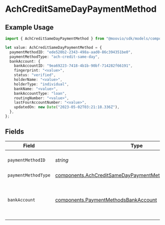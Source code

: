 # AchCreditSameDayPaymentMethod

## Example Usage

```typescript
import { AchCreditSameDayPaymentMethod } from "@moovio/sdk/models/components";

let value: AchCreditSameDayPaymentMethod = {
  paymentMethodID: "ede520b2-2343-498a-aad0-86c394351be0",
  paymentMethodType: "ach-credit-same-day",
  bankAccount: {
    bankAccountID: "9ea69223-7418-4b1b-90bf-714282f66191",
    fingerprint: "<value>",
    status: "verified",
    holderName: "<value>",
    holderType: "individual",
    bankName: "<value>",
    bankAccountType: "loan",
    routingNumber: "<value>",
    lastFourAccountNumber: "<value>",
    updatedOn: new Date("2023-05-02T03:21:18.336Z"),
  },
};
```

## Fields

| Field                                                                                                                                  | Type                                                                                                                                   | Required                                                                                                                               | Description                                                                                                                            |
| -------------------------------------------------------------------------------------------------------------------------------------- | -------------------------------------------------------------------------------------------------------------------------------------- | -------------------------------------------------------------------------------------------------------------------------------------- | -------------------------------------------------------------------------------------------------------------------------------------- |
| `paymentMethodID`                                                                                                                      | *string*                                                                                                                               | :heavy_check_mark:                                                                                                                     | ID of the payment method.                                                                                                              |
| `paymentMethodType`                                                                                                                    | [components.AchCreditSameDayPaymentMethodPaymentMethodType](../../models/components/achcreditsamedaypaymentmethodpaymentmethodtype.md) | :heavy_check_mark:                                                                                                                     | N/A                                                                                                                                    |
| `bankAccount`                                                                                                                          | [components.PaymentMethodsBankAccount](../../models/components/paymentmethodsbankaccount.md)                                           | :heavy_check_mark:                                                                                                                     | A bank account as contained within a payment method.                                                                                   |